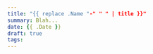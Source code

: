 ```yaml
---
title: "{{ replace .Name "-" " " | title }}"
summary: Blah...
date: {{ .Date }}
draft: true
tags:
---
```


